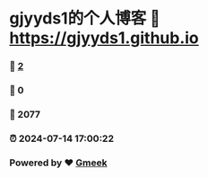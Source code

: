 # gjyyds1的个人博客 :link: https://gjyyds1.github.io 
### :page_facing_up: [2](https://gjyyds1.github.io/tag.html) 
### :speech_balloon: 0 
### :hibiscus: 2077 
### :alarm_clock: 2024-07-14 17:00:22 
### Powered by :heart: [Gmeek](https://github.com/Meekdai/Gmeek)

